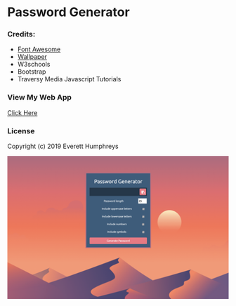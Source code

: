 # Password Generator

### Credits:
* [Font Awesome](https://fontawesome.com/)
* [Wallpaper](https://wallpapersden.com/desert-sun-day-minimalism-wallpaper/2932x2932/)
* W3schools
* Bootstrap
* Traversy Media Javascript Tutorials

### View My Web App
[Click Here](https://everetthumphreys.github.io/password-generator/)

### License
Copyright (c) 2019 Everett Humphreys

![Screenshot](https://raw.githubusercontent.com/everetthumphreys/password-generator/master/assets/Screenshot.png)